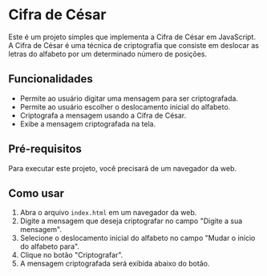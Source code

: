 # Cifra de César

Este é um projeto simples que implementa a Cifra de César em JavaScript. A Cifra de César é uma técnica de criptografia que consiste em deslocar as letras do alfabeto por um determinado número de posições.

## Funcionalidades

- Permite ao usuário digitar uma mensagem para ser criptografada.
- Permite ao usuário escolher o deslocamento inicial do alfabeto.
- Criptografa a mensagem usando a Cifra de César.
- Exibe a mensagem criptografada na tela.

## Pré-requisitos

Para executar este projeto, você precisará de um navegador da web.

## Como usar

1. Abra o arquivo `index.html` em um navegador da web.
2. Digite a mensagem que deseja criptografar no campo "Digite a sua mensagem".
3. Selecione o deslocamento inicial do alfabeto no campo "Mudar o início do alfabeto para".
4. Clique no botão "Criptografar".
5. A mensagem criptografada será exibida abaixo do botão.

